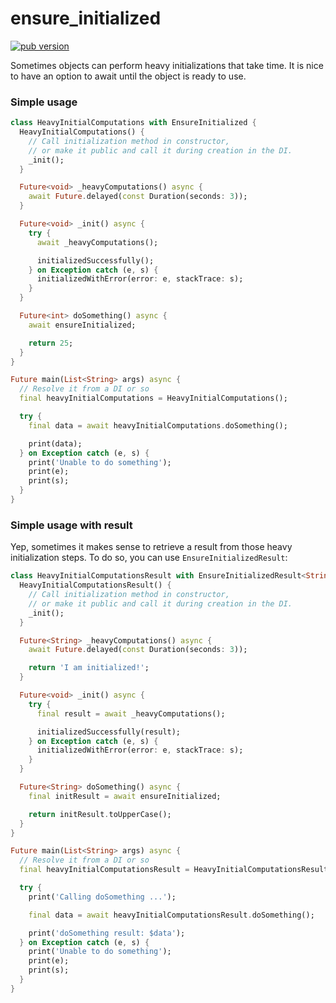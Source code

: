 # ensure_initialized

[![pub version][pub-version-img]][pub-version-url]

Sometimes objects can perform heavy initializations that take time. It is nice to have an option to await until the object is ready to use.

### Simple usage

```dart
class HeavyInitialComputations with EnsureInitialized {
  HeavyInitialComputations() {
    // Call initialization method in constructor,
    // or make it public and call it during creation in the DI.
    _init();
  }

  Future<void> _heavyComputations() async {
    await Future.delayed(const Duration(seconds: 3));
  }

  Future<void> _init() async {
    try {
      await _heavyComputations();

      initializedSuccessfully();
    } on Exception catch (e, s) {
      initializedWithError(error: e, stackTrace: s);
    }
  }

  Future<int> doSomething() async {
    await ensureInitialized;

    return 25;
  }
}

Future main(List<String> args) async {
  // Resolve it from a DI or so
  final heavyInitialComputations = HeavyInitialComputations();

  try {
    final data = await heavyInitialComputations.doSomething();

    print(data);
  } on Exception catch (e, s) {
    print('Unable to do something');
    print(e);
    print(s);
  }
}
```

### Simple usage with result

Yep, sometimes it makes sense to retrieve a result from those heavy initialization steps. To do so, you can use `EnsureInitializedResult`:
```dart
class HeavyInitialComputationsResult with EnsureInitializedResult<String> {
  HeavyInitialComputationsResult() {
    // Call initialization method in constructor,
    // or make it public and call it during creation in the DI.
    _init();
  }

  Future<String> _heavyComputations() async {
    await Future.delayed(const Duration(seconds: 3));

    return 'I am initialized!';
  }

  Future<void> _init() async {
    try {
      final result = await _heavyComputations();

      initializedSuccessfully(result);
    } on Exception catch (e, s) {
      initializedWithError(error: e, stackTrace: s);
    }
  }

  Future<String> doSomething() async {
    final initResult = await ensureInitialized;

    return initResult.toUpperCase();
  }
}

Future main(List<String> args) async {
  // Resolve it from a DI or so
  final heavyInitialComputationsResult = HeavyInitialComputationsResult();

  try {
    print('Calling doSomething ...');

    final data = await heavyInitialComputationsResult.doSomething();

    print('doSomething result: $data');
  } on Exception catch (e, s) {
    print('Unable to do something');
    print(e);
    print(s);
  }
}
```

<!-- References -->
[pub-version-img]: https://img.shields.io/badge/pub-v0.0.1-green
[pub-version-url]: https://pub.dev/packages/ensure_initialized
